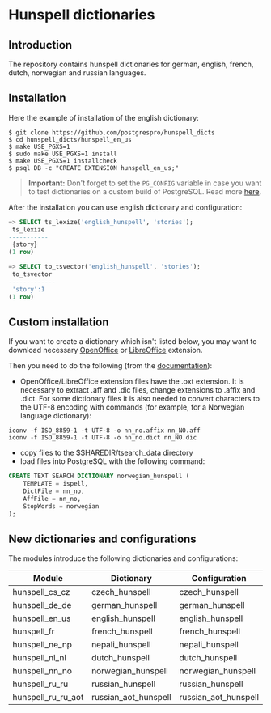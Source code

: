 # Hunspell dictionaries

## Introduction

The repository contains hunspell dictionaries for german, english, french,
dutch, norwegian and russian languages.

## Installation

Here the example of installation of the english dictionary:

    $ git clone https://github.com/postgrespro/hunspell_dicts
    $ cd hunspell_dicts/hunspell_en_us
    $ make USE_PGXS=1
    $ sudo make USE_PGXS=1 install
    $ make USE_PGXS=1 installcheck
    $ psql DB -c "CREATE EXTENSION hunspell_en_us;"

> **Important:** Don't forget to set the `PG_CONFIG` variable in case you want to test dictionaries on a custom build of PostgreSQL. Read more [here](https://wiki.postgresql.org/wiki/Building_and_Installing_PostgreSQL_Extension_Modules).

After the installation you can use english dictionary and configuration:

```sql
=> SELECT ts_lexize('english_hunspell', 'stories');
 ts_lexize
-----------
 {story}
(1 row)

=> SELECT to_tsvector('english_hunspell', 'stories');
 to_tsvector
-------------
 'story':1
(1 row)
```

## Custom installation

If you want to create a dictionary which isn't listed below, you may want to download necessary [OpenOffice](https://extensions.openoffice.org/en/search?f%5B0%5D=field_project_tags%3A157) or [LibreOffice](https://extensions.libreoffice.org/extensions?getCategories=Dictionary&getCompatibility=any) extension.

Then you need to do the following (from the [documentation](https://www.postgresql.org/docs/current/static/textsearch-dictionaries.html#TEXTSEARCH-ISPELL-DICTIONARY)):

* OpenOffice/LibreOffice extension files have the .oxt extension. It is necessary to extract .aff and .dic files, change extensions to .affix and .dict. For some dictionary files it is also needed to convert characters to the UTF-8 encoding with commands (for example, for a Norwegian language dictionary):
```
iconv -f ISO_8859-1 -t UTF-8 -o nn_no.affix nn_NO.aff
iconv -f ISO_8859-1 -t UTF-8 -o nn_no.dict nn_NO.dic
```
* copy files to the $SHAREDIR/tsearch_data directory
* load files into PostgreSQL with the following command:
```sql
CREATE TEXT SEARCH DICTIONARY norwegian_hunspell (
    TEMPLATE = ispell,
    DictFile = nn_no,
    AffFile = nn_no,
    StopWords = norwegian
);
```

## New dictionaries and configurations

The modules introduce the following dictionaries and configurations:

|       Module       |     Dictionary       |    Configuration
| ------------------ | -------------------- | --------------------
| hunspell_cs_cz     | czech_hunspell       | czech_hunspell
| hunspell_de_de     | german_hunspell      | german_hunspell
| hunspell_en_us     | english_hunspell     | english_hunspell
| hunspell_fr        | french_hunspell      | french_hunspell
| hunspell_ne_np     | nepali_hunspell      | nepali_hunspell
| hunspell_nl_nl     | dutch_hunspell       | dutch_hunspell
| hunspell_nn_no     | norwegian_hunspell   | norwegian_hunspell
| hunspell_ru_ru     | russian_hunspell     | russian_hunspell
| hunspell_ru_ru_aot | russian_aot_hunspell | russian_aot_hunspell
